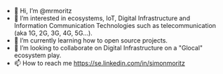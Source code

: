 - 👋 Hi, I’m @mrmoritz
- 👀 I’m interested in ecosystems, IoT, Digital Infrastructure and Information Communication Technologies such as telecommunication (aka 1G, 2G, 3G, 4G, 5G...).
- 🌱 I’m currently learning how to open source projects.
- 💞️ I’m looking to collaborate on Digital Infrastructure on a "Glocal" ecosystem play.
- 📫 How to reach me https://se.linkedin.com/in/simonmoritz

<!---
mrmoritz/mrmoritz is a ✨ special ✨ repository because its `README.md` (this file) appears on your GitHub profile.
You can click the Preview link to take a look at your changes.
--->

